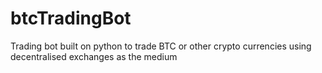 # btcTradingBot
Trading bot built on python to trade BTC or other crypto currencies using decentralised exchanges as the medium
